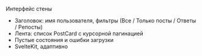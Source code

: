 Интерфейс стены

- Заголовок: имя пользователя, фильтры (Все / Только посты / Ответы / Репосты)
- Лента: список PostCard с курсорной пагинацией
- Пустые состояния и ошибки загрузки
- SvelteKit, адаптивно